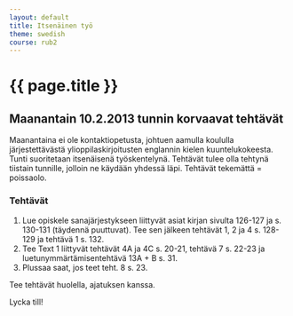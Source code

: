 ```yaml
---
layout: default
title: Itsenäinen työ
theme: swedish
course: rub2
---
```


<div class="container">
<div class="header-row">
<div class="main-header">
<h1>{{ page.title }}</h1>
</div>
</div>
<div class="content-row">
<div class="main-content">

<h2>Maanantain 10.2.2013 tunnin korvaavat tehtävät</h2>

<p>Maanantaina ei ole kontaktiopetusta, johtuen aamulla koululla järjestettävästä ylioppilaskirjoitusten englannin kielen
kuuntelukokeesta. Tunti suoritetaan itsenäisenä työskentelynä. Tehtävät tulee olla tehtynä tiistain tunnille, jolloin
ne käydään yhdessä läpi. Tehtävät tekemättä = poissaolo.</p>

<h3>Tehtävät</h3>

<ol>
  <li>Lue opiskele sanajärjestykseen liittyvät asiat kirjan sivulta 126-127 ja s. 130-131 (täydennä puuttuvat). Tee sen
  jälkeen tehtävät 1, 2 ja 4 s. 128-129 ja tehtävä 1 s. 132.</li>
  <li>Tee Text 1 liittyvät tehtävät 4A ja 4C s. 20-21, tehtävä 7 s. 22-23 ja luetunymmärtämisentehtävä 13A + B s. 31.</li>
  <li>Plussaa saat, jos teet teht. 8 s. 23.</li>
</ol>

<p>Tee tehtävät huolella, ajatuksen kanssa.</p>

<p>Lycka till!</p>

</div>
</div>
</div>
